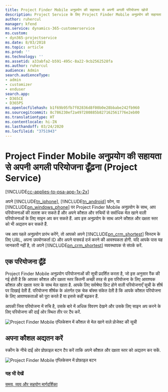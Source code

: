 ```yaml
---
title: Project Finder Mobile अनुप्रयोग की सहायता से अपनी अगली परियोजना खोजें
description: Project Service के लिए Project Finder Mobile अनुप्रयोग की सहायता से अपनी अगली परियोजना ढूँढ़ने का तरीका
author: ruhercul
manager: kfend
ms.service: dynamics-365-customerservice
ms.custom:
- dyn365-projectservice
ms.date: 8/03/2018
ms.topic: article
ms.prod: ''
ms.technology: ''
ms.assetid: a33abfa2-b591-495c-8a22-9cb2562528fa
ms.author: ruhercul
audience: Admin
search.audienceType:
- admin
- customizer
- enduser
search.app:
- D365CE
- D365PS
ms.openlocfilehash: b1f69b95fb7f02836d8f00b0e28bbabe242fb960
ms.sourcegitcommit: 8c786230ef2a497280885b827162561776e2eb00
ms.translationtype: HT
ms.contentlocale: hi-IN
ms.lasthandoff: 03/24/2020
ms.locfileid: "3751943"
---
```

# <a name="find-your-next-project-with-the-project-finder-mobile-app-project-service"></a>Project Finder Mobile अनुप्रयोग की सहायता से अपनी अगली परियोजना ढूँढ़ना (Project Service)

[!INCLUDE[cc-applies-to-psa-app-1x-2x](../includes/cc-applies-to-psa-app-1x-2x.md)]

अपने [!INCLUDE[tn_iphone](../includes/tn-iphone.md)], [!INCLUDE[tn_android](../includes/tn-android.md)] फोन, या [!INCLUDE[pn_windows_phone](../includes/pn-windows-phone.md)] पर Project Finder Mobile अनुप्रयोग के साथ, आप परियोजनाओं की तलाश कर सकते हैं और अपने कौशल और रुचियों से सर्वाधिक मेल खाने वाली परियोजनाओं के लिए साइन अप कर सकते हैं. आप इस अनुप्रयोग के साथ अपने कौशल और दक्षता स्‍तर को भी अद्यतन कर सकते हैं.  
  
 जब आप पहले अनुप्रयोग प्रारंभ करेंगे, तो आपको अपने [!INCLUDE[pn_crm_shortest](../includes/pn-crm-shortest.md)] सिस्टम के लिए URL, अपना उपयोगकर्ता ID और अपने पासवर्ड दर्ज करने की आवश्यकता होगी. यदि आपके पास यह जानकारी नहीं है, तो अपने [!INCLUDE[pn_crm_shortest](../includes/pn-crm-shortest.md)] व्यवस्थापक से संपर्क करें.  
  
## <a name="find-a-project"></a>एक परियोजना ढूँढ़ें  
 Project Finder Mobile अनुप्रयोग परियोजनाओं की सूची प्रदर्शित करता है, जो इस अनुसार रैंक की गई होती है कि आपका कौशल और दक्षता स्‍तर कितनी अच्छी तरह से इस परियोजना के लिए आवश्‍यक कौशल और दक्षता स्‍तर के साथ मेल खाता है. आपके लिए सर्वश्रेष्ठ फ़िट होने वाली परियोजनाएँ सूची के शीर्ष पर दिखाई देती हैं. परियोजना शीर्षक के अंतर्गत एक चेक बॉक्‍स संकेत देती है कि आपके कौशल परियोजना के लिए आवश्‍यकताओं को पूरा करते हैं या इससे कहीं बढ़कर हैं.  
  
 आपकी जिस परियोजना में रुचि है, उसके बारे में अधिक विवरण देखने और उसके लिए साइन अप करने के लिए परियोजना की दाईं ओर स्थित तीर पर टैप करें.  
  
 ![Project Finder Mobile एप्लिकेशन में कौशल से मेल खाने वाले प्रोजेक्ट की सूची](../project-service/media/project-service-project-finder-list.png "Project Finder Mobile एप्लिकेशन में कौशल से मेल खाने वाले प्रोजेक्ट की सूची")  
  
## <a name="update-your-skills"></a>अपना कौशल अद्यतन करें  
 स्क्रीन के नीचे दाईं ओर प्रोफ़ाइल बटन टैप करें ताकि अपने कौशल और दक्षता स्तर को अद्यतन कर सकें.  
  
 ![Project Finder Mobile एप्लिकेसन में प्रोफ़ाइल बटन](../project-service/media/project-service-project-finder-profile.png "Project Finder Mobile एप्लिकेसन में प्रोफ़ाइल बटन")  
  
### <a name="see-also"></a>यह भी देखें  
 [समय, व्यय और सहयोग मार्गदर्शिका](../project-service/time-expense-collaboration-guide.md)
